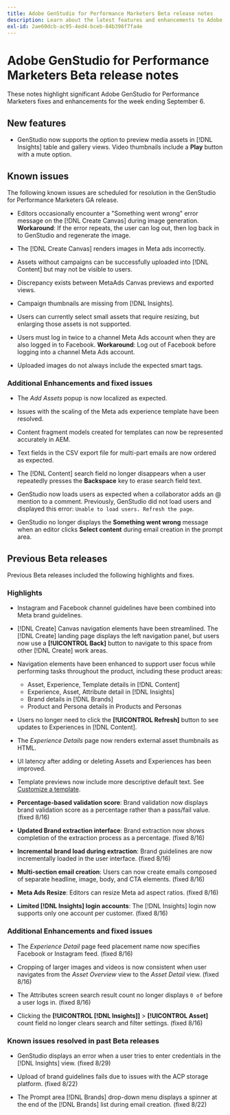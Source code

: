 ```yaml
---
title: Adobe GenStudio for Performance Marketers Beta release notes
description: Learn about the latest features and enhancements to Adobe GenStudio for Performance Marketers.
exl-id: 2ae60dcb-ac95-4ed4-bceb-84b396f7fa4e
---
```

# Adobe GenStudio for Performance Marketers Beta release notes

These notes highlight significant Adobe GenStudio for Performance Marketers fixes and enhancements for the week ending September 6.

## New features

* GenStudio now supports the option to preview media assets in [!DNL Insights] table and gallery views. Video thumbnails include a **Play** button with a mute option. <!-- GS-4398 -->

## Known issues

The following known issues are scheduled for resolution in the GenStudio for Performance Marketers GA release.

* Editors occasionally encounter a "Something went wrong" error message  on the [!DNL Create Canvas] during image generation. **Workaround**: If the error repeats, the user can log out, then log back in to GenStudio and regenerate the image.  <!-- GS-4813 -->

* The [!DNL Create Canvas] renders images in Meta ads incorrectly. <!-- GS-4864 -->

* Assets without campaigns can be successfully uploaded into [!DNL Content] but may not be visible to users. <!-- GS-4815 -->

* Discrepancy exists between MetaAds Canvas previews and exported views. <!-- GS-4492 4401 -->

* Campaign thumbnails are missing from [!DNL Insights]. <!-- GS-4648 -->

* Users can currently select small assets that require resizing, but enlarging those assets is not supported. <!-- GS-3131 -->

* Users must log in twice to a channel Meta Ads account when they are also logged in to Facebook. **Workaround**: Log out of Facebook before logging into a channel Meta Ads account.

* Uploaded images do not always include the expected smart tags. <!-- GS-4856 -->

### Additional Enhancements and fixed issues

* The _Add Assets_ popup is now localized as expected. <!-- GS-3834 -->

* Issues with the scaling of the Meta ads experience template have been resolved. <!-- GS-4174 -->

* Content fragment models created for templates can now be represented accurately in AEM. <!-- GS-4716 -->

* Text fields in the CSV export file for multi-part emails are now ordered as expected. <!-- GS-4013 -->

* The [!DNL Content] search field no longer disappears when a user repeatedly presses the **Backspace** key to erase search field text.  <!-- GS-4543 -->

* GenStudio now loads users as expected when a collaborator adds an @ mention to a comment. Previously, GenStudio did not load users and displayed this error: `Unable to load users. Refresh the page`. <!-- GS-4113 -->

* GenStudio no longer displays the **Something went wrong** message when an editor clicks **Select content** during email creation in the prompt area. <!-- GS-4879 -->

## Previous Beta releases

Previous Beta releases included the following highlights and fixes. 

### Highlights

* Instagram and Facebook channel guidelines have been combined into Meta brand guidelines.

* [!DNL Create] Canvas navigation elements have been streamlined. The [!DNL Create] landing page displays the left navigation panel, but users now use a **[!UICONTROL Back]** button to navigate to this space from other [!DNL Create] work areas.

* Navigation elements have been enhanced to support user focus while performing tasks throughout the product, including these product areas:

  * Asset, Experience, Template details in [!DNL Content]
  * Experience, Asset, Attribute detail in [!DNL Insights]
  * Brand details in [!DNL Brands]
  * Product and Persona details in Products and Personas

* Users no longer need to click the **[!UICONTROL Refresh]** button to see updates to Experiences in [!DNL Content].

* The _Experience Details_ page now renders external asset thumbnails as HTML.

* UI latency after adding or deleting Assets and Experiences has been improved.

* Template previews now include more descriptive default text. See [Customize a template](https://experienceleague.adobe.com/en/docs/genstudio/user-guide/content/templates/customize-template#template-preview). 

* **Percentage-based validation score**: Brand validation now displays brand validation score as a percentage rather than a pass/fail value. (fixed 8/16)

* **Updated Brand extraction interface**: Brand extraction now shows completion of the extraction process as a percentage. (fixed 8/16)

* **Incremental brand load during extraction**: Brand guidelines are now incrementally loaded in the user interface. (fixed 8/16)

* **Multi-section email creation**: Users can now create emails composed of separate headline, image, body, and CTA elements. (fixed 8/16)

* **Meta Ads Resize**: Editors can resize Meta ad aspect ratios. (fixed 8/16)

* **Limited [!DNL Insights] login accounts**: The [!DNL Insights] login now supports only one account per customer. (fixed 8/16)

### Additional Enhancements and fixed issues

* The _Experience Detail_ page feed placement name now specifies Facebook or Instagram feed. (fixed 8/16)

* Cropping of larger images and videos is now consistent when user navigates from the _Asset Overview_ view to the _Asset Detail_ view. (fixed 8/16)

* The Attributes screen search result count no longer displays `0 of` before a user logs in. (fixed 8/16) <!-- GS-3665 -->

* Clicking the **[!UICONTROL [!DNL Insights]]**  > **[!UICONTROL Asset]** count field no longer clears search and filter settings. (fixed 8/16) <!-- GS-3476 -->

### Known issues resolved in past Beta releases

* GenStudio displays an error when a user tries to enter credentials in the [!DNL Insights] view. (fixed 8/29) <!-- GS-4689 --> 

* Upload of brand guidelines fails due to issues with the ACP storage platform. (fixed 8/22) <!-- GS-4369 -->

* The Prompt area [!DNL Brands] drop-down menu displays a spinner at the end of the [!DNL Brands] list during email creation. (fixed 8/22) <!-- GS-4077 -->
